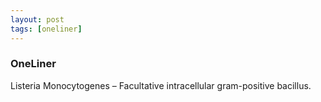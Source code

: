 ```yaml
---
layout: post
tags: [oneliner]
---
```



### OneLiner

Listeria Monocytogenes – Facultative intracellular gram-positive bacillus.

